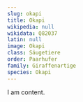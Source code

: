 ```yaml
---
slug: okapi
title: Okapi
wikipedia: null
wikidata: Q82037
latin: null
image: Okapi
class: Säugetiere
order: Paarhufer
family: Giraffenartige
species: Okapi
---
```


I am content.
